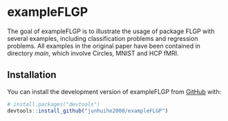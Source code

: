 
<!-- README.md is generated from README.Rmd. Please edit that file -->

# exampleFLGP

<!-- badges: start -->
<!-- badges: end -->

The goal of exampleFLGP is to illustrate the usage of package FLGP with
several examples, including classification problems and regression
problems. All examples in the original paper have been contained in
directory *main*, which involve Circles, MNIST and HCP fMRI.

## Installation

You can install the development version of exampleFLGP from
[GitHub](https://github.com/) with:

``` r
# install.packages("devtools")
devtools::install_github("junhuihe2000/exampleFLGP")
```
